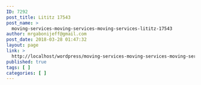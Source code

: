 ```yaml
---
ID: 7292
post_title: Lititz 17543
post_name: >
  moving-services-moving-services-moving-services-lititz-17543
author: mrgabonijeff@gmail.com
post_date: 2018-03-28 01:47:32
layout: page
link: >
  http://localhost/wordpress/moving-services-moving-services-moving-services-lititz-17543/
published: true
tags: [ ]
categories: [ ]
---
```

